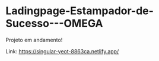 # Ladingpage-Estampador-de-Sucesso---OMEGA

Projeto em andamento!

Link:
https://singular-yeot-8863ca.netlify.app/
